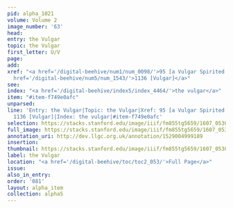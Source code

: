 ```yaml
---
pid: alpha_1021
volume: Volume 2
image_number: '63'
head:
entry: the Vulgar
topic: the Vulgar
first_letter: U/V
page:
add:
xref: "<a href='/digital-beehive/num1/num_0098/'>95 [a Vulgar Spirited man]</a>|<a
  href='/digital-beehive/num5/num_1543/'>1136 [Vulgar]</a>"
see:
index: "<a href='/digital-beehive/index5/index_4464/'>the vulgar</a>"
item: "#item-f749e0afc"
unparsed:
line: 'Entry: the Vulgar|Topic: the Vulgar|Xref: 95 [a Vulgar Spirited man]|Xref:
  1136 [Vulgar]|Index: the vulgar|#item-f749e0afc'
selection: https://stacks.stanford.edu/image/iiif/fm855tg5659/1607_0530/339,1947,3013,331/full/0/default.jpg
full_image: https://stacks.stanford.edu/image/iiif/fm855tg5659/1607_0530/full/full/0/default.jpg
annotation_uri: http://dev.llgc.org.uk/annotation/1529004999189
insertion:
thumbnail: https://stacks.stanford.edu/image/iiif/fm855tg5659/1607_0530/339,1947,600,180/250,/0/default.jpg
label: the Vulgar
location: "<a href='/digital-beehive/toc/toc2_053/'>Full Page</a>"
issue:
also_in_entry:
order: '081'
layout: alpha_item
collection: alpha5
---
```


